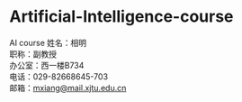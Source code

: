 # Artificial-Intelligence-course
AI course 
姓名：相明  
职称：副教授  
办公室：西一楼B734  
电话：029-82668645-703  
邮箱：mxiang@mail.xjtu.edu.cn  

